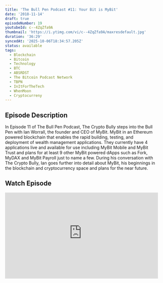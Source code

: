 ```yaml
---
title: 'The Bull Pen Podcast #11: Your Bit is MyBit'
date: '2018-11-14'
draft: true
episodeNumber: 19
youtubeId: c--4ZqZfa9A
thumbnail: 'https://i.ytimg.com/vi/c--4ZqZfa9A/maxresdefault.jpg'
duration: '36:29'
syncedAt: '2025-10-06T18:34:57.205Z'
status: available
tags:
  - Blockchain
  - Bitcoin
  - Technology
  - BTC
  - ABSRDST
  - The Bitcoin Podcast Network
  - TBPN
  - InItForTheTech
  - WhenMoon
  - Cryptocurreny
---
```

## Episode Description

In Episode 11 of The Bull Pen Podcast, The Crypto Bully steps into the Bull Pen with Ian Worrall, the founder and CEO of MyBit. MyBit in an Ethereum powered blockchain that enables the rapid building, testing, and deployment of wealth management applications. They currently have 4 applications live and available for use including MyBit Mobile and MyBit Trust and plans for at least 9 other MyBit powered dApps such as Fork, MyDAX and MyBit Payroll just to name a few. During his conversation with The Crypto Bully, Ian goes further into detail about MyBit, his beginnings in the blockchain and cryptocurrency space and plans for the near future.

## Watch Episode

<div style="position: relative; padding-bottom: 56.25%; height: 0; overflow: hidden;">
  <iframe
    src="https://www.youtube-nocookie.com/embed/c--4ZqZfa9A"
    style="position: absolute; top: 0; left: 0; width: 100%; height: 100%;"
    frameborder="0"
    allow="accelerometer; autoplay; clipboard-write; encrypted-media; gyroscope; picture-in-picture"
    allowfullscreen
  ></iframe>
</div>


